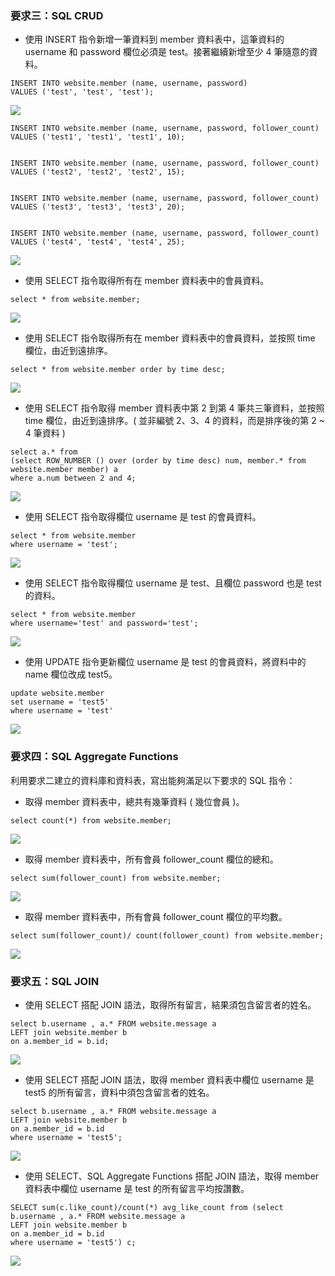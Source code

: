 ### 要求三：SQL CRUD

*  使⽤ INSERT 指令新增⼀筆資料到 member 資料表中，這筆資料的 username 和 password 欄位必須是 test。接著繼續新增⾄少 4 筆隨意的資料。

```mysql=
INSERT INTO website.member (name, username, password)
VALUES ('test', 'test', 'test');
```
![](https://hackmd.io/_uploads/ByVQkLLj3.png)


```mysql=
INSERT INTO website.member (name, username, password, follower_count)
VALUES ('test1', 'test1', 'test1', 10);


INSERT INTO website.member (name, username, password, follower_count)
VALUES ('test2', 'test2', 'test2', 15);


INSERT INTO website.member (name, username, password, follower_count)
VALUES ('test3', 'test3', 'test3', 20);


INSERT INTO website.member (name, username, password, follower_count)
VALUES ('test4', 'test4', 'test4', 25);
```

![](https://hackmd.io/_uploads/rJ27yL8s2.png)



* 使⽤ SELECT 指令取得所有在 member 資料表中的會員資料。

```mysql=
select * from website.member;
```
![](https://hackmd.io/_uploads/SJ2BkI8o3.png)


* 使⽤ SELECT 指令取得所有在 member 資料表中的會員資料，並按照 time 欄位，由近到遠排序。

```mysql=
select * from website.member order by time desc;
```
![](https://hackmd.io/_uploads/ByGP1LIsn.png)

* 使⽤ SELECT 指令取得 member 資料表中第 2 到第 4 筆共三筆資料，並按照 time 欄位，由近到遠排序。( 並非編號 2、3、4 的資料，⽽是排序後的第 2 ~ 4 筆資料 )

```mysql=
select a.* from 
(select ROW_NUMBER () over (order by time desc) num, member.* from website.member member) a
where a.num between 2 and 4;
```
![](https://hackmd.io/_uploads/S10qyLIi3.png)


* 使⽤ SELECT 指令取得欄位 username 是 test 的會員資料。

```mysql=
select * from website.member 
where username = 'test';
```
![](https://hackmd.io/_uploads/SJv318Iin.png)

* 使⽤ SELECT 指令取得欄位 username 是 test、且欄位 password 也是 test 的資料。

```mysql=
select * from website.member
where username='test' and password='test';
```

![](https://hackmd.io/_uploads/SJqygILo3.png)


* 使⽤ UPDATE 指令更新欄位 username 是 test 的會員資料，將資料中的 name 欄位改成 test5。

```mysql=
update website.member 
set username = 'test5'
where username = 'test'
```

![](https://hackmd.io/_uploads/S12WxIUi2.png)


### 要求四：SQL Aggregate Functions

利⽤要求⼆建立的資料庫和資料表，寫出能夠滿⾜以下要求的 SQL 指令：
* 取得 member 資料表中，總共有幾筆資料 ( 幾位會員 )。
```mysql=
select count(*) from website.member;
```
![](https://hackmd.io/_uploads/H1_tlIIs3.png)


* 取得 member 資料表中，所有會員 follower_count 欄位的總和。
```mysql=
select sum(follower_count) from website.member;
```

![](https://hackmd.io/_uploads/SkC9eI8i3.png)


* 取得 member 資料表中，所有會員 follower_count 欄位的平均數。

```mysql=
select sum(follower_count)/ count(follower_count) from website.member;
```
![](https://hackmd.io/_uploads/ry_nxUUin.png)


### 要求五：SQL JOIN


* 使⽤ SELECT 搭配 JOIN 語法，取得所有留⾔，結果須包含留⾔者的姓名。

```mysql=
select b.username , a.* FROM website.message a
LEFT join website.member b
on a.member_id = b.id;
```
![](https://hackmd.io/_uploads/SyE3rILoh.png)


* 使⽤ SELECT 搭配 JOIN 語法，取得 member 資料表中欄位 username 是 test5 的所有留⾔，資料中須包含留⾔者的姓名。

```mysql=
select b.username , a.* FROM website.message a
LEFT join website.member b
on a.member_id = b.id
where username = 'test5';
```

![](https://hackmd.io/_uploads/BygJILUih.png)


* 使⽤ SELECT、SQL Aggregate Functions 搭配 JOIN 語法，取得 member 資料表中欄位 username 是 test 的所有留⾔平均按讚數。

```mysql=
SELECT sum(c.like_count)/count(*) avg_like_count from (select b.username , a.* FROM website.message a
LEFT join website.member b
on a.member_id = b.id
where username = 'test5') c;
```

![](https://hackmd.io/_uploads/SyizUUIsh.png)
